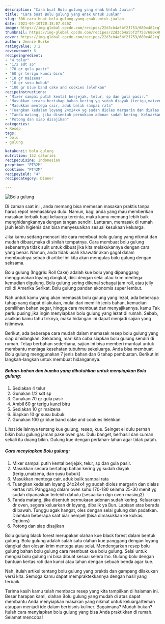 ```yaml
---
description: "Cara buat Bolu gulung yang enak Untuk Jualan"
title: "Cara buat Bolu gulung yang enak Untuk Jualan"
slug: 306-cara-buat-bolu-gulung-yang-enak-untuk-jualan
date: 2021-04-10T20:18:07.626Z
image: https://img-global.cpcdn.com/recipes/22d3cb4a5bf2f753/680x482cq70/bolu-gulung-foto-resep-utama.jpg
thumbnail: https://img-global.cpcdn.com/recipes/22d3cb4a5bf2f753/680x482cq70/bolu-gulung-foto-resep-utama.jpg
cover: https://img-global.cpcdn.com/recipes/22d3cb4a5bf2f753/680x482cq70/bolu-gulung-foto-resep-utama.jpg
author: Jennie Burke
ratingvalue: 3.2
reviewcount: 6
recipeingredient:
- "4 telur"
- "1/2 sdt sp"
- "70 gr gula pasir"
- "60 gr terigu kunci biru"
- "10 gr maizena"
- "10 gr susu bubuk"
- "100 gr blue band cake and cookies lelehkan"
recipeinstructions:
- "Mixer sampai putih kental berjejak, telur, sp dan gula pasir."
- "Masukkan secara bertahap bahan kering yg sudah diayak (terigu,maizena, dan susu bubuk)"
- "Masukkan mentega cair, aduk balik sampai rata"
- "Tuangkan kedalam loyang 24x24x4 yg sudah dioles margarin dan dialas kertas roti. Panggang dalam oven suhu 170-180 selama 25-30 menit yg sudah dipanaskan terlebih dahulu (sesuaikan dgn oven masing2)"
- "Tanda matang, jika disentuh permukaan adonan sudah kering. Keluarkan dr oven, segera keluarkan dr loyang, dibalik ya Bun. Lapisan atas berada di bawah. Tunggu agak hangat, oles dengan selai gulung dan padatkan. Diamkan beberapa saat biar nempel (bisa dimasukkan ke kulkas. Options)"
- "Potong dan siap disajikan"
categories:
- Resep
tags:
- bolu
- gulung

katakunci: bolu gulung 
nutrition: 152 calories
recipecuisine: Indonesian
preptime: "PT32M"
cooktime: "PT42M"
recipeyield: "4"
recipecategory: Dinner

---
```



![Bolu gulung](https://img-global.cpcdn.com/recipes/22d3cb4a5bf2f753/680x482cq70/bolu-gulung-foto-resep-utama.jpg)

Di zaman  saat ini , anda memang bisa memesan masakan praktis tanpa harus repot memasaknya dulu. Namun, bagi anda yang mau memberikan masakan terbaik bagi keluarga tercinta, maka kamu memang lebih baik menghidangkannya dengan tangan sendiri. Lantaran, memasak di rumah jauh lebih higienis dan bisa menyesuaikan sesuai kesukaan keluarga.

Jika kamu sedang mencari ide cara membuat bolu gulung yang nikmat dan mudah dibuat,maka di sinilah tempatnya. Cara membuat bolu gulung  sebenarnya tidak sulit untuk dibuat jika kita melakukannya dengan cara yang benar. Namun, anda tidak usah khawatir akan gagal dalam membuatnya 
sebab di artikel ini kita akan mengulas bolu gulung dengan seksama.  

Bolu gulung (Inggris: Roll Cake) adalah kue bolu yang dipanggang menggunakan loyang dangkal, diisi dengan selai atau krim mentega kemudian digulung. Bolu gulung sering dikenal sebagai jam roll, atau jelly roll di Amerika Serikat. Bolu gulung pandan ekonomis super lembut.

Nah untuk kamu yang akan memasak bolu gulung yang lezat, ada beberapa tahap yang dapat dilakukan, mulai dari memilih jenis bahan, kemudian pemilihan bahan segar, hingga cara membuat dan menyajikannya. kamu Tak perlu pusing jika ingin menyiapkan bolu gulung yang lezat di rumah. Sebab, asalkan kamu  tahu triknya, maka hidangan ini dapat menjadi sajian yang istimewa.

Berikut, ada beberapa cara mudah dalam memasak resep bolu gulung yang siap dihidangkan. Sekarang, mari kita coba siapkan bolu gulung sendiri di rumah. Tetap berbahan sederhana, sajian ini bisa memberi manfaat untuk membantu menjaga kesehatan tubuhmu sekeluarga. Anda bisa membuat Bolu gulung menggunakan 7 jenis bahan dan 6 tahap pembuatan. Berikut ini langkah-langkah untuk membuat hidangannya.

<!--inarticleads1-->

##### Bahan-bahan dan bumbu yang dibutuhkan untuk menyiapkan Bolu gulung:

1. Sediakan 4 telur
1. Gunakan 1/2 sdt sp
1. Gunakan 70 gr gula pasir
1. Ambil 60 gr terigu kunci biru
1. Sediakan 10 gr maizena
1. Siapkan 10 gr susu bubuk
1. Gunakan 100 gr blue band cake and cookies lelehkan


Lihat ide lainnya tentang kue gulung, resep, kue. Seinget ei dulu pernah bikin bolu gulung jaman pake oven gas. Dulu banget, berhasil dan cuman sekali itu doang bikin. Gulung kue dengan perlahan-lahan agar tidak patah. 

<!--inarticleads2-->

##### Cara menyiapkan Bolu gulung:

1. Mixer sampai putih kental berjejak, telur, sp dan gula pasir.
1. Masukkan secara bertahap bahan kering yg sudah diayak (terigu,maizena, dan susu bubuk)
1. Masukkan mentega cair, aduk balik sampai rata
1. Tuangkan kedalam loyang 24x24x4 yg sudah dioles margarin dan dialas kertas roti. Panggang dalam oven suhu 170-180 selama 25-30 menit yg sudah dipanaskan terlebih dahulu (sesuaikan dgn oven masing2)
1. Tanda matang, jika disentuh permukaan adonan sudah kering. Keluarkan dr oven, segera keluarkan dr loyang, dibalik ya Bun. Lapisan atas berada di bawah. Tunggu agak hangat, oles dengan selai gulung dan padatkan. Diamkan beberapa saat biar nempel (bisa dimasukkan ke kulkas. Options)
1. Potong dan siap disajikan


Bolu gulung black forest merupakan olahan kue black forest dalam bentuk gulung. Bolu gulung adalah salah satu olahan kue panggang dengan loyang dangkal dan olesan krim mentega atau selai. Mendengarkan resep bolu gulung bahan bolu gulung cara membuat kue bolu gulung. Selai untuk mengisi bolu gulung ini bisa dibuat sesuai selera lho. Gulung bolu dengan bantuan kertas roti dan kunci atau tahan dengan sebuah benda agar kue. 

Nah, itulah artikel tentang  bolu gulung  yang praktis dan gampang dilakukan versi kita. Semoga kamu dapat mempraktekkannya dengan hasil yang terbaik. 

Terima kasih kamu telah membaca resep yang kita tampilkan di halaman ini. Besar harapan kami, olahan  Bolu gulung yang mudah di atas dapat membantu Anda menyiapkan masakan yang nikmat untuk keluarga/teman ataupun menjadi ide dalam berbisnis kuliner. Bagaimana? Mudah bukan? Itulah cara menyiapkan bolu gulung yang bisa Anda praktikkan di rumah. Selamat mencoba!

